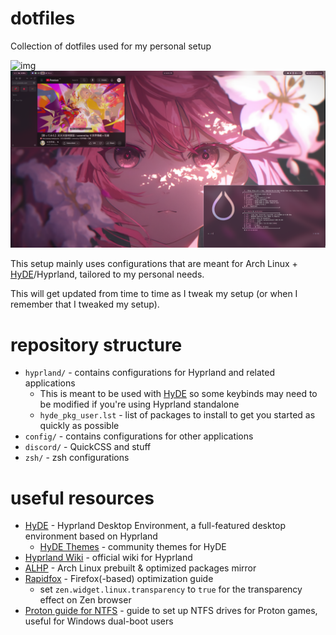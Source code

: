# dotfiles

Collection of dotfiles used for my personal setup

![img](./.github/images/desktop_1.png)
![img](./.github/images/desktop_2.png)

This setup mainly uses configurations that are meant for Arch Linux + [HyDE](https://github.com/HyDE-Project/HyDE)/Hyprland, tailored to my personal needs.

This will get updated from time to time as I tweak my setup (or when I remember that I tweaked my setup).

# repository structure

- `hyprland/` - contains configurations for Hyprland and related applications
  - This is meant to be used with [HyDE](https://github.com/HyDE-Project/HyDE) so some keybinds may need to be modified if you're using Hyprland standalone
  - `hyde_pkg_user.lst` - list of packages to install to get you started as quickly as possible
- `config/` - contains configurations for other applications
- `discord/` - QuickCSS and stuff
- `zsh/` - zsh configurations

# useful resources

- [HyDE](https://github.com/HyDE-Project/HyDE) - Hyprland Desktop Environment, a full-featured desktop environment based on Hyprland
  - [HyDE Themes](https://github.com/HyDE-Project/hyde-themes) - community themes for HyDE
- [Hyprland Wiki](https://wiki.hyprland.org/) - official wiki for Hyprland
- [ALHP](https://somegit.dev/ALHP/ALHP.GO) - Arch Linux prebuilt & optimized packages mirror
- [Rapidfox](https://github.com/Eratas/rapidfox/wiki) - Firefox(-based) optimization guide
  - set `zen.widget.linux.transparency` to `true` for the transparency effect on Zen browser
- [Proton guide for NTFS](https://github.com/ValveSoftware/Proton/wiki/Using-a-NTFS-disk-with-Linux-and-Windows) - guide to set up NTFS drives for Proton games, useful for Windows dual-boot users
